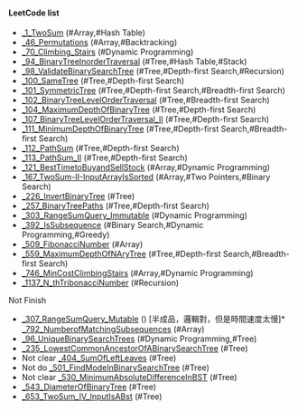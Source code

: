 #### LeetCode list

* [_1_TwoSum](https://leetcode.com/problems/two-sum/submissions/) (#Array,#Hash Table)
* [_46_Permutations](https://leetcode.com/problems/permutations/) (#Array,#Backtracking)
* [_70_Climbing_Stairs](https://leetcode.com/problems/climbing-stairs/) (#Dynamic Programming)
* [_94_BinaryTreeInorderTraversal](https://leetcode.com/problems/binary-tree-inorder-traversal/) (#Tree,#Hash Table,#Stack)
* [_98_ValidateBinarySearchTree](https://leetcode.com/problems/validate-binary-search-tree/) (#Tree,#Depth-first Search,#Recursion)
* [_100_SameTree](https://leetcode.com/problems/same-tree/) (#Tree,#Depth-first Search)
* [_101_SymmetricTree](https://leetcode.com/problems/symmetric-tree/) (#Tree,#Depth-first Search,#Breadth-first Search)
* [_102_BinaryTreeLevelOrderTraversal](https://leetcode.com/problems/binary-tree-level-order-traversal/) (#Tree,#Breadth-first Search)
* [_104_MaximumDepthOfBinaryTree](https://leetcode.com/problems/maximum-depth-of-binary-tree) (#Tree,#Depth-first Search)
* [_107_BinaryTreeLevelOrderTraversal_II](https://leetcode.com/problems/binary-tree-level-order-traversal-ii/) (#Tree,#Depth-first Search)
* [_111_MinimumDepthOfBinaryTree](https://leetcode.com/problems/minimum-depth-of-binary-tree/) (#Tree,#Depth-first Search,#Breadth-first Search)
* [_112_PathSum](https://leetcode.com/problems/path-sum/) (#Tree,#Depth-first Search)
* [_113_PathSum_II](https://leetcode.com/problems/path-sum-ii/) (#Tree,#Depth-first Search)
* [_121_BestTimetoBuyandSellStock](https://leetcode.com/problems/best-time-to-buy-and-sell-stock/) (#Array,#Dynamic Programming)
* [_167_TwoSum-II-InputArrayIsSorted](https://leetcode.com/problems/two-sum-ii-input-array-is-sorted/) (#Array,#Two Pointers,#Binary Search)
* [_226_InvertBinaryTree](https://leetcode.com/problems/invert-binary-tree/) (#Tree)
* [_257_BinaryTreePaths](https://leetcode.com/problems/binary-tree-paths/) (#Tree,#Depth-first Search)
* [_303_RangeSumQuery_Immutable](https://leetcode.com/problems/range-sum-query-immutable/) (#Dynamic Programming)
* [_392_IsSubsequence](https://leetcode.com/problems/is-subsequence/) (#Binary Search,#Dynamic Programming,#Greedy)
* [_509_FibonacciNumber](https://leetcode.com/problems/fibonacci-number/) (#Array)
* [_559_MaximumDepthOfNAryTree](https://leetcode.com/problems/maximum-depth-of-n-ary-tree/) (#Tree,#Depth-first Search,#Breadth-first Search)
* [_746_MinCostClimbingStairs](https://leetcode.com/problems/min-cost-climbing-stairs/) (#Array,#Dynamic Programming)
* [_1137_N_thTribonacciNumber](https://leetcode.com/problems/n-th-tribonacci-number/) (#Recursion)

Not Finish
* [_307_RangeSumQuery_Mutable](https://leetcode.com/problems/range-sum-query-mutable/) ()
[半成品，邏輯對，但是時間速度太慢]* [_792_NumberofMatchingSubsequences](https://leetcode.com/problems/number-of-matching-subsequences/) (#Array)
* [_96_UniqueBinarySearchTrees](https://leetcode.com/problems/unique-binary-search-trees/) (#Dynamic Programming,#Tree)
* [_235_LowestCommonAncestorOfABinarySearchTree](https://leetcode.com/problems/lowest-common-ancestor-of-a-binary-search-tree/) (#Tree)
* Not clear [_404_SumOfLeftLeaves](https://leetcode.com/problems/sum-of-left-leaves/) (#Tree)
* Not do [_501_FindModeInBinarySearchTree](https://leetcode.com/problems/find-mode-in-binary-search-tree/) (#Tree)
* Not clear [_530_MinimumAbsoluteDifferenceInBST](https://leetcode.com/problems/minimum-absolute-difference-in-bst/) (#Tree)
* [_543_DiameterOfBinaryTree](https://leetcode.com/problems/diameter-of-binary-tree/) (#Tree)
* [_653_TwoSum_IV_InputIsABst](https://leetcode.com/problems/two-sum-iv-input-is-a-bst/) (#Tree)